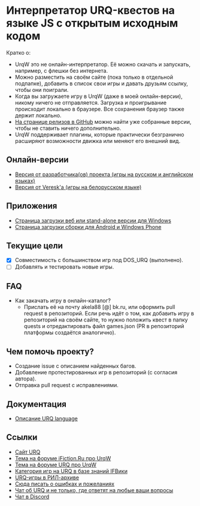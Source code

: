 # Интерпретатор URQ-квестов на языке JS с открытым исходным кодом

Кратко о:

* UrqW это не онлайн-интерпретатор. Её можно скачать и запускать, например, с флешки без интернета.
* Можно разместить на своём сайте (пока только в отдельной подпапке), добавить в список свои игры и давать друзьям ссылку, чтобы они поиграли.
* Когда вы загружаете игру в UrqW (даже в моей онлайн-версии), никому ничего не отправляется. Загрузка и проигрывание происходит локально в браузере. Все сохранения браузер также держит локально.
* [На странице релизов в GitHub](https://github.com/urqw/UrqW/releases) можно найти уже собранные версии, чтобы не ставить ничего дополнительно.
* UrqW поддерживает плагины, которые практически безгранично расширяют возможности движка или меняют его внешний вид.

## Онлайн-версии

* [Версия от разработчика(ов) проекта (игры на русском и английском языках)](https://urqw.github.io/UrqW/)
* [Версия от Veresk'а (игры на белорусском языке)](http://il.ideahost.by/game/UrqW-gh-pages/)

## Приложения

* [Страница загрузки веб или stand-alone версии для Windows](https://github.com/urqw/UrqW/releases)
* [Страница загрузки сборки для Android и Windows Phone](https://build.phonegap.com/apps/2457271/builds)

## Текущие цели

* [x] Совместимость с большинством игр под DOS_URQ (выполнено).
* [ ] Добавлять и тестировать новые игры.

## FAQ

* Как закачать игру в онлайн-каталог?
	- Прислать её на почту akela88 [@] bk.ru, или оформить pull request в репозиторий. Если речь идёт о том, как добавить игру в репозиторий на своём сайте, то нужно положить квест в папку quests и отредактировать файл games.json (PR в репозиторий платформы создаётся аналогично).
 
## Чем помочь проекту?

* Создание issue с описанием найденных багов.
* Добавление протестированных игр в репозиторий (с согласия автора).
* Отправка pull request с исправлениями.

## Документация

* [Описание URQ language](https://urqw.github.io/UrqW/docs/urql.html)

## Ссылки

* [Сайт URQ](http://urq.plut.info/)
* [Тема на форуме iFiction.Ru про UrqW](http://forum.ifiction.ru/viewtopic.php?id=2138)
* [Тема на форуме URQ про UrqW](http://urq.borda.ru/?1-0-0-00000495-000-0-0-1444755056)
* [Категория игр на URQ в базе знаний IFВики](https://ifwiki.ru/Категория:Игры_на_URQ)
* [URQ-игры в РИЛ-архиве](http://rilarhiv.ru/urq.htm)
* [Сюда писать о ошибках и пожеланиях](https://github.com/urqw/UrqW/issues)
* [Чат об URQ и не только, где ответят на любые ваши вопросы](https://client01.chat.mibbit.com/?url=irc%3A%2F%2Firc.forestnet.org%3A6662%2F%23urq)
* [Чат в Discord](https://discord.com/invite/P53ZhN5hEA)
